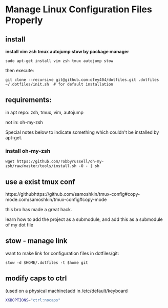 # Manage Linux Configuration Files Properly

## install

**install vim zsh tmux autojump stow by package manager**

```shell
sudo apt-get install vim zsh tmux autojump stow
```

then execute:

```shell
git clone --recursive git@github.com:ofey404/dotfiles.git .dotfiles
~/.dotfiles/init.sh  # for default installation
```

## requirements:

in apt repo: zsh, tmux, vim, autojump

not in: oh-my-zsh

Special notes below to indicate something which couldn't be installed by apt-get.

### install oh-my-zsh

```shell
wget https://github.com/robbyrussell/oh-my-zsh/raw/master/tools/install.sh -O - | sh
```

## use a exist tmux conf

https://githubhttps://github.com/samoshkin/tmux-config#copy-mode.com/samoshkin/tmux-config#copy-mode

this bro has made a great hack.

learn how to add the project as a submodule, and add this as a submodule of my dot file

## stow - manage link

want to make link for configuration files in dotfiles/git:

```shell
stow -d $HOME/.dotfiles -t $home git
```

## modify caps to ctrl

(used on a physical machine)add in /etc/default/keyboard

```bash
XKBOPTIONS="ctrl:nocaps"
